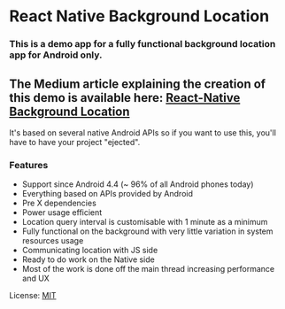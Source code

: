 # React Native Background Location

### This is a demo app for a fully functional background location app for Android only.

## The Medium article explaining the creation of this demo is available here: [React-Native Background Location](https://medium.com/xgeeks/react-native-background-location-5602205ec795)

It's based on several native Android APIs so if you want to use this, you'll have to have your project "ejected".

### Features

- Support since Android 4.4 (~ 96% of all Android phones today)
- Everything based on APIs provided by Android
- Pre X dependencies
- Power usage efficient
- Location query interval is customisable with 1 minute as a minimum
- Fully functional on the background with very little variation in system resources usage
- Communicating location with JS side
- Ready to do work on the Native side
- Most of the work is done off the main thread increasing performance and UX

License: [MIT](LICENSE)
